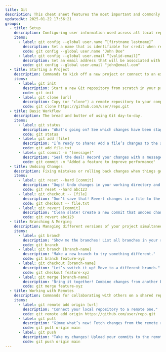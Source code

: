 ```yaml
---
title: Git
description: This cheat sheet features the most important and commonly used Git commands for easy reference.
updatedAt: 2025-01-22 17:56:21
groups:
  - title: Setup
    description: Configuring user information used across all local repositories
    items:
      - label: git config --global user.name “[firstname lastname]”
        description: Set a name that is identifiable for credit when reviewing version history.
        code: git config --global user.name "John Doe"
      - label: git config --global user.email “[valid-email]”
        description: Set an email address that will be associated with each history marker.
        code: git config --global user.email "john@email.com"
  - title: Starting a Project
    description: Commands to kick off a new project or connect to an existing one.
    items:
      - label: git init
        description: Start a new Git repository from scratch in your project folder.
        code: git init
      - label: git clone [url]
        description: Copy (or "clone") a remote repository to your computer.
        code: git clone https://github.com/user/repo.git
  - title: Basic Workflow
    description: The bread and butter of using Git day-to-day.
    items:
      - label: git status
        description: "What's going on? See which changes have been staged, which haven’t, and which files aren’t being tracked."
        code: git status
      - label: git add [file]
        description: "I’m ready to share! Add a file’s changes to the staging area."
        code: git add file.txt
      - label: git commit -m "[message]"
        description: "Seal the deal! Record your changes with a message explaining what you did."
        code: git commit -m "Added a feature to improve performance"
  - title: Undoing Changes
    description: Fixing mistakes or rolling back changes when things go sideways.
    items:
      - label: git reset --hard [commit]
        description: "Oops! Undo changes in your working directory and reset to a specific commit. No turning back!"
        code: git reset --hard abc123
      - label: git checkout -- [file]
        description: "Don’t save that! Revert changes in a file to the last committed state."
        code: git checkout -- file.txt
      - label: git revert [commit]
        description: "Clean slate! Create a new commit that undoes changes from a previous one."
        code: git revert abc123
  - title: Branching & Merging
    description: Managing different versions of your project simultaneously.
    items:
      - label: git branch
        description: "Show me the branches! List all branches in your repository."
        code: git branch
      - label: git branch [branch-name]
        description: "Make a new branch to try something different."
        code: git branch feature-xyz
      - label: git checkout [branch-name]
        description: "Let’s switch it up! Move to a different branch."
        code: git checkout feature-xyz
      - label: git merge [branch-name]
        description: "Bring it together! Combine changes from another branch into your current one."
        code: git merge feature-xyz
  - title: Working with Remotes
    description: Commands for collaborating with others on a shared repository.
    items:
      - label: git remote add origin [url]
        description: "Connect your local repository to a remote one."
        code: git remote add origin https://github.com/user/repo.git
      - label: git pull
        description: "Gimme what’s new! Fetch changes from the remote repository and merge them."
        code: git pull origin main
      - label: git push
        description: "Take my changes! Upload your commits to the remote repository."
        code: git push origin main
---
```

